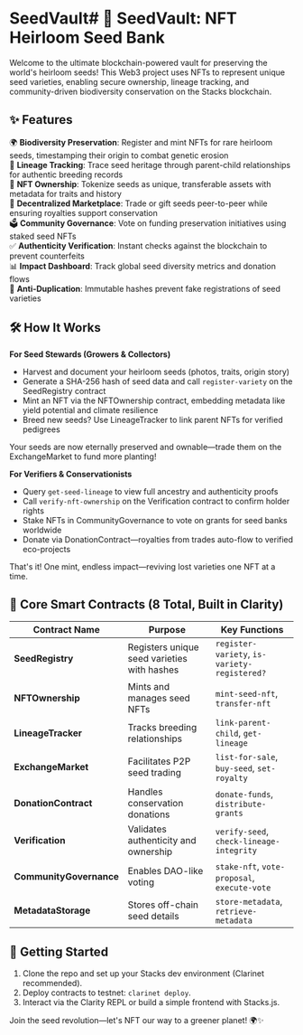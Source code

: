 # SeedVault# 🌱 SeedVault: NFT Heirloom Seed Bank

Welcome to the ultimate blockchain-powered vault for preserving the world's heirloom seeds! This Web3 project uses NFTs to represent unique seed varieties, enabling secure ownership, lineage tracking, and community-driven biodiversity conservation on the Stacks blockchain.

## ✨ Features

🌍 **Biodiversity Preservation**: Register and mint NFTs for rare heirloom seeds, timestamping their origin to combat genetic erosion  
🔗 **Lineage Tracking**: Trace seed heritage through parent-child relationships for authentic breeding records  
💎 **NFT Ownership**: Tokenize seeds as unique, transferable assets with metadata for traits and history  
🛒 **Decentralized Marketplace**: Trade or gift seeds peer-to-peer while ensuring royalties support conservation  
🗳️ **Community Governance**: Vote on funding preservation initiatives using staked seed NFTs  
✅ **Authenticity Verification**: Instant checks against the blockchain to prevent counterfeits  
📊 **Impact Dashboard**: Track global seed diversity metrics and donation flows  
🚫 **Anti-Duplication**: Immutable hashes prevent fake registrations of seed varieties  

## 🛠 How It Works

**For Seed Stewards (Growers & Collectors)**

- Harvest and document your heirloom seeds (photos, traits, origin story)
- Generate a SHA-256 hash of seed data and call `register-variety` on the SeedRegistry contract
- Mint an NFT via the NFTOwnership contract, embedding metadata like yield potential and climate resilience
- Breed new seeds? Use LineageTracker to link parent NFTs for verified pedigrees

Your seeds are now eternally preserved and ownable—trade them on the ExchangeMarket to fund more planting!

**For Verifiers & Conservationists**

- Query `get-seed-lineage` to view full ancestry and authenticity proofs
- Call `verify-nft-ownership` on the Verification contract to confirm holder rights
- Stake NFTs in CommunityGovernance to vote on grants for seed banks worldwide
- Donate via DonationContract—royalties from trades auto-flow to verified eco-projects

That's it! One mint, endless impact—reviving lost varieties one NFT at a time.

## 📜 Core Smart Contracts (8 Total, Built in Clarity)

| Contract Name | Purpose | Key Functions |
|---------------|---------|---------------|
| **SeedRegistry** | Registers unique seed varieties with hashes | `register-variety`, `is-variety-registered?` |
| **NFTOwnership** | Mints and manages seed NFTs | `mint-seed-nft`, `transfer-nft` |
| **LineageTracker** | Tracks breeding relationships | `link-parent-child`, `get-lineage` |
| **ExchangeMarket** | Facilitates P2P seed trading | `list-for-sale`, `buy-seed`, `set-royalty` |
| **DonationContract** | Handles conservation donations | `donate-funds`, `distribute-grants` |
| **Verification** | Validates authenticity and ownership | `verify-seed`, `check-lineage-integrity` |
| **CommunityGovernance** | Enables DAO-like voting | `stake-nft`, `vote-proposal`, `execute-vote` |
| **MetadataStorage** | Stores off-chain seed details | `store-metadata`, `retrieve-metadata` |

## 🚀 Getting Started

1. Clone the repo and set up your Stacks dev environment (Clarinet recommended).
2. Deploy contracts to testnet: `clarinet deploy`.
3. Interact via the Clarity REPL or build a simple frontend with Stacks.js.

Join the seed revolution—let's NFT our way to a greener planet! 🌍✨